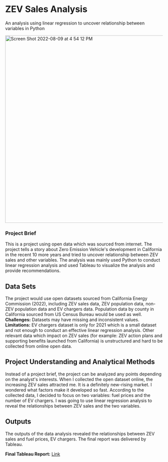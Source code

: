 # ZEV Sales Analysis
An analysis using linear regression to uncover relationship between variables in Python

<img width="600" alt="Screen Shot 2022-08-09 at 4 54 12 PM" src="https://user-images.githubusercontent.com/105080282/183781456-cf8b6783-b0e1-4f06-bafb-ce49486d149f.png">


### Project Brief
This is a project using open data which was sourced from internet. The project tells a story about Zero Emission Vehicle's development in California in the recent 10 more years and tried to uncover relationship between ZEV sales and other variables. The analysis was mainly used Python to conduct linear regression analysis and used Tableau to visualize the analysis and provide recommendations.

## Data Sets
The project would use open datasets sourced from California Energy Commission (2022), including ZEV sales data, ZEV population data, non-ZEV population data and EV chargers data. Population data by county in California sourced from US Census Bureau would be used as well.  
**Challenges:** Datasets may have missing and inconsistent values.  
**Limitations:** EV chargers dataset is only for 2021 which is a small dataset and not enough to conduct an effective linear regression analysis. Other relevant data which impact on ZEV sales (for example: ZEV action plans and supporting benefits launched from California) is unstructured and hard to be collected from online open data.

## Project Understanding and Analytical Methods
Instead of a project brief, the project can be analyzed any points depending on the analyst's interests. When I collected the open dataset online, the increasing ZEV sales attracted me. It is a definitely new-rising market. I wondered what factors make it developed so fast. According to the collected data, I decided to focus on two variables: fuel prices and the number of EV chargers. I was going to use linear regression analysis to reveal the relationships between ZEV sales and the two variables.


## Outputs
The outputs of the data analysis revealed the relationships between ZEV sales and fuel prices, EV chargers. The final report was delivered by Tableau.
  
**Final Tableau Report:** [Link](https://public.tableau.com/app/profile/elva7348/viz/ZEVSalesinCalifornia/ZEVSalesAnalysis#1)
